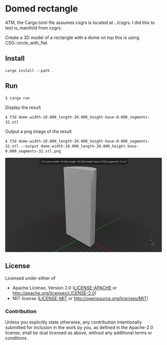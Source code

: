 # Domed rectangle

ATM, the Cargo.toml file assumes csgrs is located at ../csgrs.
I did this to test is_manifold from csgrs.

Create a 3D model of a rectangle with a dome on top
this is using CSG::circle_with_flat.

## Install

```
cargo install --path .
```
## Run


```
$ cargo run
```

Display the result
```
$ f3d dome.width-10.000_length-20.000_height-base-0.000_segments-32.stl 
```

Output a png image of the result
```
$ f3d dome.width-10.000_length-20.000_height-base-0.000_segments-32.stl --output dome.width-10.000_length-20.000_height-base-0.000_segments-32.stl.png
```

![domed_rectangle](./dome.width-10.000_length-20.000_height-base-0.000_segments-32.stl.png)

## License

Licensed under either of

- Apache License, Version 2.0 ([LICENSE-APACHE](LICENSE-APACHE) or http://apache.org/licenses/LICENSE-2.0)
- MIT license ([LICENSE-MIT](LICENSE-MIT) or http://opensource.org/licenses/MIT)

### Contribution

Unless you explicitly state otherwise, any contribution intentionally submitted
for inclusion in the work by you, as defined in the Apache-2.0 license, shall
be dual licensed as above, without any additional terms or conditions.
